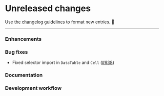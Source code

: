 # Unreleased changes

Use [the changelog guidelines](https://git.io/polaris-changelog-guidelines) to format new entries. 💜

---

### Enhancements

### Bug fixes

- Fixed selector import in `DataTable` and `Cell` ([#638](https://github.com/Shopify/polaris-react/pull/638))

### Documentation

### Development workflow
